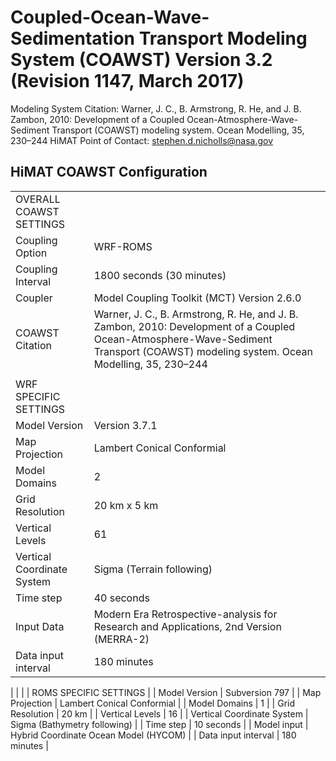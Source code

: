 # Coupled-Ocean-Wave-Sedimentation Transport Modeling System (COAWST) Version 3.2 (Revision 1147, March 2017)

Modeling System Citation:  Warner, J. C., B. Armstrong, R. He, and J. B. Zambon, 2010: Development of a Coupled Ocean-Atmosphere-Wave-Sediment Transport (COAWST) modeling system. Ocean Modelling, 35, 230–244
HiMAT Point of Contact: stephen.d.nicholls@nasa.gov

## HiMAT COAWST Configuration

| | |
|:-----|:-----|
| OVERALL COAWST SETTINGS | 
| Coupling Option | WRF-ROMS | 
| Coupling Interval | 1800 seconds (30 minutes) | 
| Coupler | Model Coupling Toolkit (MCT) Version 2.6.0 |
| COAWST Citation | Warner, J. C., B. Armstrong, R. He, and J. B. Zambon, 2010: Development of a Coupled Ocean-Atmosphere-Wave-Sediment Transport (COAWST) modeling system. Ocean Modelling, 35, 230–244 | 
| | 
| WRF SPECIFIC SETTINGS | 
| Model Version | Version 3.7.1 |
| Map Projection | Lambert Conical Conformial | 
| Model Domains | 2 |
| Grid Resolution | 20 km x 5 km | 
| Vertical Levels | 61 | 
| Vertical Coordinate System | Sigma (Terrain following) |
| Time step | 40 seconds |
| Input Data | Modern Era Retrospective-analysis for Research and Applications, 2nd Version (MERRA-2) | 
| Data input interval | 180 minutes |
| 
| |
| ROMS SPECIFIC SETTINGS | 
| Model Version | Subversion 797 |
| Map Projection | Lambert Conical Conformial | 
| Model Domains | 1 |
| Grid Resolution | 20 km | 
| Vertical Levels | 16 | 
| Vertical Coordinate System | Sigma (Bathymetry following) |
| Time step | 10 seconds |
| Model input | Hybrid Coordinate Ocean Model (HYCOM) |
| Data input interval | 180 minutes |


